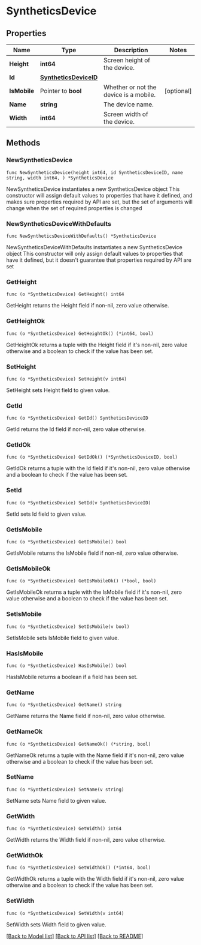 # SyntheticsDevice

## Properties

Name | Type | Description | Notes
---- | ---- | ----------- | ------
**Height** | **int64** | Screen height of the device. | 
**Id** | [**SyntheticsDeviceID**](SyntheticsDeviceID.md) |  | 
**IsMobile** | Pointer to **bool** | Whether or not the device is a mobile. | [optional] 
**Name** | **string** | The device name. | 
**Width** | **int64** | Screen width of the device. | 

## Methods

### NewSyntheticsDevice

`func NewSyntheticsDevice(height int64, id SyntheticsDeviceID, name string, width int64, ) *SyntheticsDevice`

NewSyntheticsDevice instantiates a new SyntheticsDevice object
This constructor will assign default values to properties that have it defined,
and makes sure properties required by API are set, but the set of arguments
will change when the set of required properties is changed

### NewSyntheticsDeviceWithDefaults

`func NewSyntheticsDeviceWithDefaults() *SyntheticsDevice`

NewSyntheticsDeviceWithDefaults instantiates a new SyntheticsDevice object
This constructor will only assign default values to properties that have it defined,
but it doesn't guarantee that properties required by API are set

### GetHeight

`func (o *SyntheticsDevice) GetHeight() int64`

GetHeight returns the Height field if non-nil, zero value otherwise.

### GetHeightOk

`func (o *SyntheticsDevice) GetHeightOk() (*int64, bool)`

GetHeightOk returns a tuple with the Height field if it's non-nil, zero value otherwise
and a boolean to check if the value has been set.

### SetHeight

`func (o *SyntheticsDevice) SetHeight(v int64)`

SetHeight sets Height field to given value.


### GetId

`func (o *SyntheticsDevice) GetId() SyntheticsDeviceID`

GetId returns the Id field if non-nil, zero value otherwise.

### GetIdOk

`func (o *SyntheticsDevice) GetIdOk() (*SyntheticsDeviceID, bool)`

GetIdOk returns a tuple with the Id field if it's non-nil, zero value otherwise
and a boolean to check if the value has been set.

### SetId

`func (o *SyntheticsDevice) SetId(v SyntheticsDeviceID)`

SetId sets Id field to given value.


### GetIsMobile

`func (o *SyntheticsDevice) GetIsMobile() bool`

GetIsMobile returns the IsMobile field if non-nil, zero value otherwise.

### GetIsMobileOk

`func (o *SyntheticsDevice) GetIsMobileOk() (*bool, bool)`

GetIsMobileOk returns a tuple with the IsMobile field if it's non-nil, zero value otherwise
and a boolean to check if the value has been set.

### SetIsMobile

`func (o *SyntheticsDevice) SetIsMobile(v bool)`

SetIsMobile sets IsMobile field to given value.

### HasIsMobile

`func (o *SyntheticsDevice) HasIsMobile() bool`

HasIsMobile returns a boolean if a field has been set.

### GetName

`func (o *SyntheticsDevice) GetName() string`

GetName returns the Name field if non-nil, zero value otherwise.

### GetNameOk

`func (o *SyntheticsDevice) GetNameOk() (*string, bool)`

GetNameOk returns a tuple with the Name field if it's non-nil, zero value otherwise
and a boolean to check if the value has been set.

### SetName

`func (o *SyntheticsDevice) SetName(v string)`

SetName sets Name field to given value.


### GetWidth

`func (o *SyntheticsDevice) GetWidth() int64`

GetWidth returns the Width field if non-nil, zero value otherwise.

### GetWidthOk

`func (o *SyntheticsDevice) GetWidthOk() (*int64, bool)`

GetWidthOk returns a tuple with the Width field if it's non-nil, zero value otherwise
and a boolean to check if the value has been set.

### SetWidth

`func (o *SyntheticsDevice) SetWidth(v int64)`

SetWidth sets Width field to given value.



[[Back to Model list]](../README.md#documentation-for-models) [[Back to API list]](../README.md#documentation-for-api-endpoints) [[Back to README]](../README.md)


